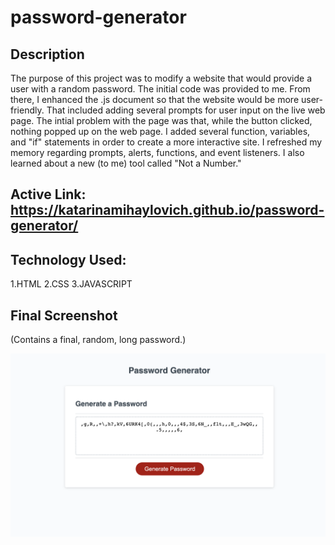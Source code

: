# password-generator

## Description

The purpose of this project was to modify a website that would provide a user with a random password. The initial code was provided to me. From there, I enhanced the .js document so that the website would be more user-friendly. That included adding several prompts for user input on the live web page. The intial problem with the page was that, while the button clicked, nothing popped up on the web page. I added several function, variables, and "if" statements in order to create a more interactive site. I refreshed my memory regarding prompts, alerts, functions, and event listeners. I also learned about a new (to me) tool called "Not a Number."

## Active Link: https://katarinamihaylovich.github.io/password-generator/

## Technology Used:

1.HTML
2.CSS
3.JAVASCRIPT

## Final Screenshot
(Contains a final, random, long password.)

![](/images/passgenimage.png)


